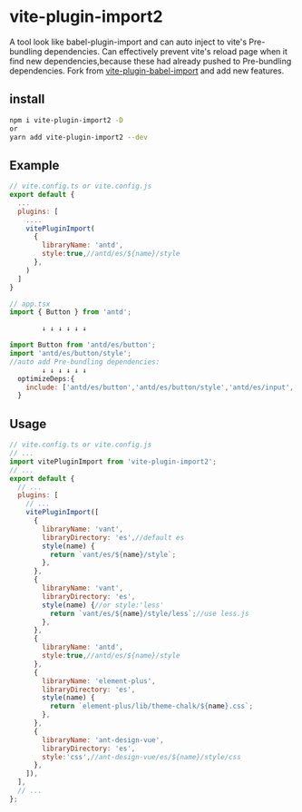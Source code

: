 # vite-plugin-import2

A tool look like babel-plugin-import and can auto inject to vite's Pre-bundling dependencies.
Can effectively prevent vite's reload page when it find new dependencies,because these had already pushed to Pre-bundling dependencies.
Fork from [vite-plugin-babel-import](https://www.npmjs.com/package/vite-plugin-babel-import "vite-plugin-babel-import") and add new features.

## install

```bash
npm i vite-plugin-import2 -D
or
yarn add vite-plugin-import2 --dev
```

## Example

```js
// vite.config.ts or vite.config.js
export default {
  ...
  plugins: [
    ....
    vitePluginImport(
      {
        libraryName: 'antd',
        style:true,//antd/es/${name}/style
      },
    )
  ]
}

// app.tsx
import { Button } from 'antd';

        ↓ ↓ ↓ ↓ ↓ ↓

import Button from 'antd/es/button';
import 'antd/es/button/style';
//auto add Pre-bundling dependencies:
        ↓ ↓ ↓ ↓ ↓ ↓
  optimizeDeps:{
    include: ['antd/es/button','antd/es/button/style','antd/es/input','antd/es/input/style',...]
  }
```

## Usage

```js
// vite.config.ts or vite.config.js
// ...
import vitePluginImport from 'vite-plugin-import2';
// ...
export default {
  // ...
  plugins: [
    // ...
    vitePluginImport([
      {
        libraryName: 'vant',
        libraryDirectory: 'es',//default es
        style(name) {
          return `vant/es/${name}/style`;
        },
      },
      {
        libraryName: 'vant',
        libraryDirectory: 'es',
        style(name) {//or style:'less'
          return `vant/es/${name}/style/less`;//use less.js
        },
      },
      {
        libraryName: 'antd',
        style:true,//antd/es/${name}/style
      },
      {
        libraryName: 'element-plus',
        libraryDirectory: 'es',
        style(name) {
          return `element-plus/lib/theme-chalk/${name}.css`;
        },
      },
      {
        libraryName: 'ant-design-vue',
        libraryDirectory: 'es',
        style:'css',//ant-design-vue/es/${name}/style/css
      },
    ]),
  ],
  // ...
};
```
